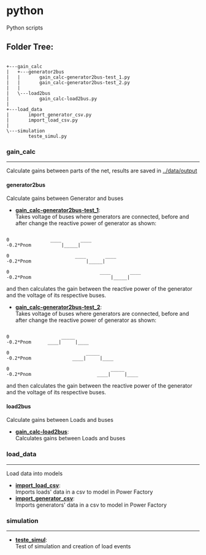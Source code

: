 # python
Python scripts
## Folder Tree:
```

+---gain_calc
|   +---generator2bus
|   |       gain_calc-generator2bus-test_1.py
|   |       gain_calc-generator2bus-test_2.py
|   |       
|   \---load2bus
|           gain_calc-load2bus.py
|           
+---load_data
|       import_generator_csv.py
|       import_load_csv.py
|       
\---simulation
        teste_simul.py

```

### gain_calc
---
Calculate gains between parts of the net, results are saved in [../data/output](../data/output)
#### generator2bus
Calculate gains between Generator and buses
- **[gain_calc-generator2bus-test_1](gain_calc/generator2bus/gain_calc-generator2bus-test_1)**:  
Takes voltage of buses where generators are connected, before and after change the reactive power of generator as shown:

<!-- Change to a figure -->
```

0               ____       ____
-0.2*Pnom           |_____|   

0                        ____       ____
-0.2*Pnom                    |_____|     

0                                 ____       ____
-0.2*Pnom                             |_____|

```
and then calculates the gain between the reactive power of the generator and the voltage of its respective buses.

- **[gain_calc-generator2bus-test_2](gain_calc/generator2bus/gain_calc-generator2bus-test_2)**:  
Takes voltage of buses where generators are connected, before and after change the reactive power of generator as shown:

<!-- Change to a figure -->
```

0                   _____
-0.2*Pnom      ____|     |____

0                            _____
-0.2*Pnom               ____|     |____

0                                     _____
-0.2*Pnom                        ____|     |____

```
and then calculates the gain between the reactive power of the generator and the voltage of its respective buses.
#### load2bus
Calculate gains between Loads and buses
- **[gain_calc-load2bus](gain_calc/load2bus/gain_calc-load2bus)**:  
Calculates gains between Loads and buses

### load_data
---
Load data into models
- **[import_load_csv](load_data/import_load_csv)**:  
Imports loads' data in a csv to model in Power Factory
- **[import_generator_csv](load_data/import_generator_csv)**:  
Imports generators' data in a csv to model in Power Factory

### simulation
---
- **[teste_simul](simulation/teste_simul)**:  
Test of simulation and creation of load events
